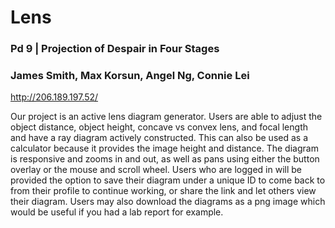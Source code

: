 # Lens
### Pd 9 | Projection of Despair in Four Stages
### James Smith, Max Korsun, Angel Ng, Connie Lei

http://206.189.197.52/

Our project is an active lens diagram generator. Users are able to adjust the object distance, object height, concave vs convex lens, and focal length and have a ray diagram actively constructed. This can also be used as a calculator because it provides the image height and distance. The diagram is responsive and zooms in and out, as well as pans using either the button overlay or the mouse and scroll wheel. Users who are logged in will be provided the option to save their diagram under a unique ID to come back to from their profile to continue working, or share the link and let others view their diagram. Users may also download the diagrams as a png image which would be useful if you had a lab report for example.
